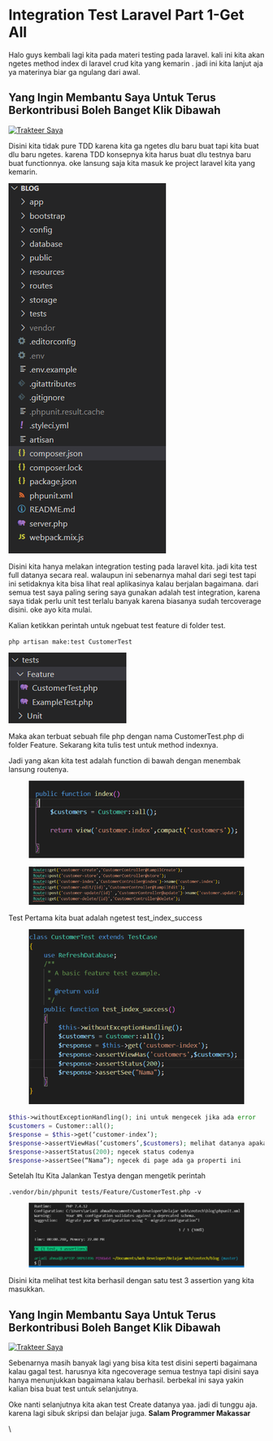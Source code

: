 # Integration Test Laravel Part 1-Get All

Halo guys kembali lagi kita pada materi testing pada laravel. kali ini kita akan ngetes method index di laravel crud kita yang kemarin . jadi ini kita lanjut aja ya materinya biar ga ngulang dari awal.

## Yang Ingin Membantu Saya Untuk Terus Berkontribusi Boleh Banget Klik Dibawa**h** <a href="#id-9a3c" id="id-9a3c"></a>

[![Trakteer Saya](https://cdn.trakteer.id/images/embed/trbtn-red-5.png)](https://trakteer.id/ariadi-ahmad-28xqo/tip)

Disini kita tidak pure TDD karena kita ga ngetes dlu baru buat tapi kita buat dlu baru ngetes. karena TDD konsepnya kita harus buat dlu testnya baru buat functionnya. oke lansung saja kita masuk ke project laravel kita yang kemarin.

![](<../../.gitbook/assets/image (75).png>)

Disini kita hanya melakan integration testing pada laravel kita. jadi kita test full datanya secara real. walaupun ini sebenarnya mahal dari segi test tapi ini setidaknya kita bisa lihat real aplikasinya kalau berjalan bagaimana. dari semua test saya paling sering saya gunakan adalah test integration, karena saya tidak perlu unit test terlalu banyak karena biasanya sudah tercoverage disini. oke ayo kita mulai.

Kalian ketikkan perintah untuk ngebuat test feature di folder test.

`php artisan make:test CustomerTest`

![](<../../.gitbook/assets/image (29).png>)

Maka akan terbuat sebuah file php dengan nama CustomerTest.php di folder Feature. Sekarang kita tulis test untuk method indexnya.

Jadi yang akan kita test adalah function di bawah dengan menembak lansung routenya.

<figure><img src="../../.gitbook/assets/image (15).png" alt=""><figcaption></figcaption></figure>

<figure><img src="../../.gitbook/assets/image (31).png" alt=""><figcaption></figcaption></figure>

Test Pertama kita buat adalah ngetest test\_index\_success

<figure><img src="../../.gitbook/assets/image (44).png" alt=""><figcaption></figcaption></figure>

```php
$this->withoutExceptionHandling(); ini untuk mengecek jika ada error
$customers = Customer::all();
$response = $this->get(‘customer-index’);
$response->assertViewHas(‘customers’,$customers); melihat datanya apakah sudah sesuai
$response->assertStatus(200); ngecek status codenya
$response->assertSee(“Nama”); ngecek di page ada ga properti ini
```

Setelah Itu Kita Jalankan Testya dengan mengetik perintah

`.vendor/bin/phpunit tests/Feature/CustomerTest.php -v`

<figure><img src="../../.gitbook/assets/image (5) (1) (1).png" alt=""><figcaption></figcaption></figure>

Disini kita melihat test kita berhasil dengan satu test 3 assertion yang kita masukkan.

## Yang Ingin Membantu Saya Untuk Terus Berkontribusi Boleh Banget Klik Dibawa**h** <a href="#id-9a3c" id="id-9a3c"></a>

[![Trakteer Saya](https://cdn.trakteer.id/images/embed/trbtn-red-5.png)](https://trakteer.id/ariadi-ahmad-28xqo/tip)

Sebenarnya masih banyak lagi yang bisa kita test disini seperti bagaimana kalau gagal test. harusnya kita ngecoverage semua testnya tapi disini saya hanya menunjukkan bagaimana kalau berhasil. berbekal ini saya yakin kalian bisa buat test untuk selanjutnya.

Oke nanti selanjutnya kita akan test Create datanya yaa. jadi di tunggu aja. karena lagi sibuk skripsi dan belajar juga. **Salam Programmer Makassar**

\
